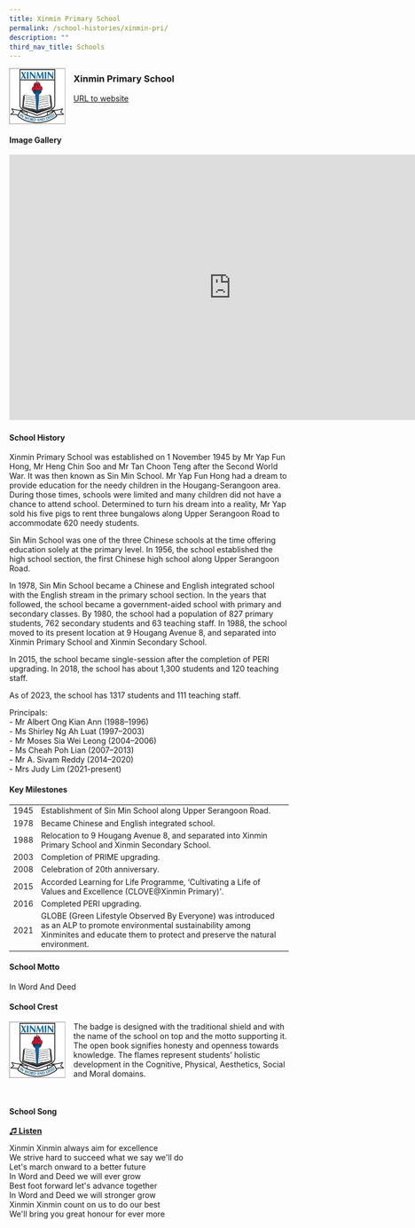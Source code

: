```yaml
---
title: Xinmin Primary School
permalink: /school-histories/xinmin-pri/
description: ""
third_nav_title: Schools
---
```

<img align="left" style="width:20%;margin-right:15px;" src="/images/xinminpri1.png">

### **Xinmin Primary School**
[URL to website](https://xinminpri.moe.edu.sg/)

<br clear="left">

#### **Image Gallery**

<iframe src="https://docs.google.com/presentation/d/e/2PACX-1vSHDVrAExII5dMPu6COiTqkApv45rjqXBXTihB5m8T1kkAXfsL_BDeLXE2Y9_AhcstRFJmaAcxfnLaW/embed?start=false&amp;loop=true&amp;delayms=5000" frameborder="0" width="800" height="479" allowfullscreen="true"></iframe>


<br clear="left">

#### **School History**

 Xinmin Primary School was established on 1 November 1945 by Mr Yap Fun Hong, Mr Heng Chin Soo and Mr Tan Choon Teng after the Second World War. It was then known as Sin Min School. Mr Yap Fun Hong had a dream to provide education for the needy children in the Hougang-Serangoon area. During those times, schools were limited and many children did not have a chance to attend school. Determined to turn his dream into a reality, Mr Yap sold his five pigs to rent three bungalows along Upper Serangoon Road to accommodate 620 needy students.

Sin Min School was one of the three Chinese schools at the time offering education solely at the primary level. In 1956, the school established the high school section, the first Chinese high school along Upper Serangoon Road.

In 1978, Sin Min School became a Chinese and English integrated school with the English stream in the primary school section. In the years that followed, the school became a government-aided school with primary and secondary classes. By 1980, the school had a population of 827 primary students, 762 secondary students and 63 teaching staff. In 1988, the school moved to its present location at 9 Hougang Avenue 8, and separated into Xinmin Primary School and Xinmin Secondary School.   

In 2015, the school became single-session after the completion of PERI upgrading. In 2018, the school has about 1,300 students and 120 teaching staff.

As of 2023, the school has 1317 students and 111 teaching staff.

Principals:<br>
\- Mr Albert Ong Kian Ann (1988–1996)<br>
\- Ms Shirley Ng Ah Luat (1997–2003)<br>
\- Mr Moses Sia Wei Leong (2004–2006)<br>
\- Ms Cheah Poh Lian (2007–2013)<br>
\- Mr A. Sivam Reddy (2014–2020)<br>
\- Mrs Judy Lim (2021-present)

#### **Key Milestones**

|  |  |
|:---:|---|
| 1945 | Establishment of Sin Min School along Upper Serangoon Road. |
| 1978 | Became Chinese and English integrated school. |
| 1988 | Relocation to 9 Hougang Avenue 8, and separated into Xinmin Primary School and Xinmin Secondary School. |
| 2003 | Completion of PRIME upgrading. |
| 2008 | Celebration of 20th anniversary. |
| 2015 | Accorded Learning for Life Programme, ‘Cultivating a Life of Values and Excellence (CLOVE@Xinmin Primary)’. |
| 2016 | Completed PERI upgrading. |
| 2021 | GLOBE (Green Lifestyle Observed By Everyone) was introduced as an ALP to promote environmental sustainability among Xinminites and educate them to protect and preserve the natural environment. |

#### **School Motto**
In Word And Deed

#### **School Crest**
<img align="left" style="width:20%;margin-right:15px;" src="/images/xinminpri1.png">

The badge is designed with the traditional shield and with the name of the school on top and the motto supporting it. The open book signifies honesty and openness towards knowledge. The flames represent students’ holistic development in the Cognitive, Physical, Aesthetics, Social and Moral domains.

<br clear="left">

#### **School Song**
<a href="https://drive.google.com/file/d/1nviuNXTp6XiJtKeabGbQkfWNA6_4m0yF/view?usp=share_link" target="_blank">**♫ Listen**</a>

Xinmin Xinmin always aim for excellence<br>
We strive hard to succeed what we say we'll do<br>
Let's march onward to a better future<br>
In Word and Deed we will ever grow<br>
Best foot forward let's advance together<br>
In Word and Deed we will stronger grow<br>
Xinmin Xinmin count on us to do our best<br>
We'll bring you great honour for ever more